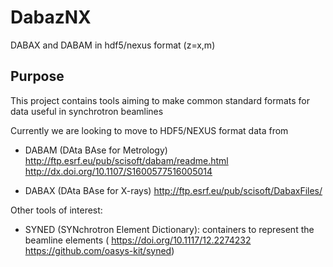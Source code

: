 # DabazNX
DABAX and DABAM in hdf5/nexus format (z=x,m)

## Purpose
This project contains tools aiming to make common standard formats for data useful in synchrotron beamlines

Currently we are looking to move to HDF5/NEXUS format data from 

- DABAM (DAta BAse for Metrology)  http://ftp.esrf.eu/pub/scisoft/dabam/readme.html http://dx.doi.org/10.1107/S1600577516005014

- DABAX (DAta BAse for X-rays) http://ftp.esrf.eu/pub/scisoft/DabaxFiles/



Other tools of interest: 

- SYNED (SYNchrotron Element Dictionary): containers to represent the beamline elements ( https://doi.org/10.1117/12.2274232 https://github.com/oasys-kit/syned) 
